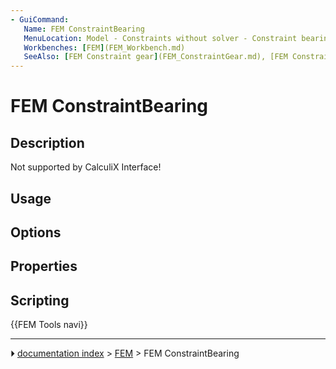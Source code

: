 ```yaml
---
- GuiCommand:
   Name: FEM ConstraintBearing
   MenuLocation: Model - Constraints without solver - Constraint bearing
   Workbenches: [FEM](FEM_Workbench.md)
   SeeAlso: [FEM Constraint gear](FEM_ConstraintGear.md), [FEM Constraint pulley](FEM_ConstraintPulley.md)
---
```


# FEM ConstraintBearing

## Description

Not supported by CalculiX Interface!

## Usage

## Options

## Properties

## Scripting




 {{FEM Tools navi}}



---
⏵ [documentation index](../README.md) > [FEM](Category_FEM.md) > FEM ConstraintBearing

